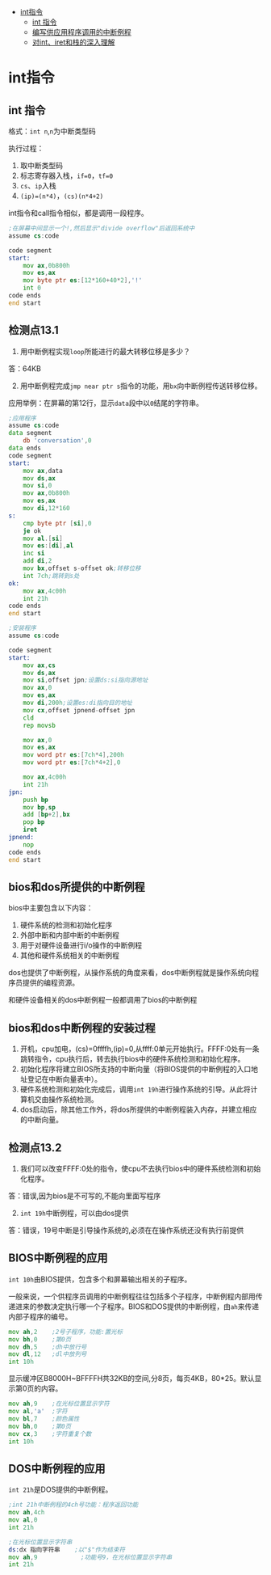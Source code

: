 
<!-- @import "[TOC]" {cmd="toc" depthFrom=1 depthTo=6 orderedList=false} -->

<!-- code_chunk_output -->

* [int指令](#int指令)
	* [int 指令](#int-指令)
	* [编写供应用程序调用的中断例程](#编写供应用程序调用的中断例程)
	* [对int、iret和栈的深入理解](#对int-iret和栈的深入理解)

<!-- /code_chunk_output -->



# int指令


## int 指令
格式：`int n`,`n`为中断类型码

执行过程：

1. 取中断类型码
2. 标志寄存器入栈，`if=0`，`tf=0`
3. `cs`、`ip`入栈
4. `(ip)=(n*4)`，`(cs)(n*4+2)`

int指令和call指令相似，都是调用一段程序。

```asm
;在屏幕中间显示一个!,然后显示"divide overflow"后返回系统中
assume cs:code

code segment
start:
    mov ax,0b800h
    mov es,ax
    mov byte ptr es:[12*160+40*2],'!'
    int 0
code ends
end start
```

## 检测点13.1

1. 用中断例程实现`loop`所能进行的最大转移位移是多少？

答：64KB

2. 用中断例程完成`jmp near ptr s`指令的功能，用`bx`向中断例程传送转移位移。

应用举例：在屏幕的第12行，显示`data`段中以`0`结尾的字符串。

```asm
;应用程序
assume cs:code
data segment
    db 'conversation',0
data ends
code segment
start:
    mov ax,data
    mov ds,ax
    mov si,0
    mov ax,0b800h
    mov es,ax
    mov di,12*160
s:
    cmp byte ptr [si],0
    je ok
    mov al.[si]
    mov es:[di],al
    inc si
    add di,2
    mov bx,offset s-offset ok;转移位移
    int 7ch;跳转到s处
ok:
    mov ax,4c00h
    int 21h
code ends
end start
```

```asm
;安装程序
assume cs:code

code segment
start:
    mov ax,cs
    mov ds,ax
    mov si,offset jpn;设置ds:si指向源地址
    mov ax,0
    mov es,ax
    mov di,200h;设置es:di指向目的地址
    mov cx,offset jpnend-offset jpn
    cld
    rep movsb

    mov ax,0
    mov es,ax
    mov word ptr es:[7ch*4],200h
    mov word ptr es:[7ch*4+2],0

    mov ax,4c00h
    int 21h
jpn:
    push bp
    mov bp,sp
    add [bp+2],bx
    pop bp
    iret
jpnend:
    nop
code ends
end start
```

## bios和dos所提供的中断例程

bios中主要包含以下内容：

1. 硬件系统的检测和初始化程序
2. 外部中断和内部中断的中断例程
3. 用于对硬件设备进行i/o操作的中断例程
4. 其他和硬件系统相关的中断例程

dos也提供了中断例程，从操作系统的角度来看，dos中断例程就是操作系统向程序员提供的编程资源。

和硬件设备相关的dos中断例程一般都调用了bios的中断例程

## bios和dos中断例程的安装过程

1. 开机，cpu加电，(cs)=0ffffh,(ip)=0,从ffff:0单元开始执行。FFFF:0处有一条跳转指令，cpu执行后，转去执行bios中的硬件系统检测和初始化程序。
2. 初始化程序将建立BIOS所支持的中断向量（将BIOS提供的中断例程的入口地址登记在中断向量表中）。
3. 硬件系统检测和初始化完成后，调用`int 19h`进行操作系统的引导。从此将计算机交由操作系统检测。
4. dos启动后，除其他工作外，将dos所提供的中断例程装入内存，并建立相应的中断向量。

## 检测点13.2

1. 我们可以改变FFFF:0处的指令，使cpu不去执行bios中的硬件系统检测和初始化程序。

答：错误,因为bios是不可写的,不能向里面写程序

2. `int 19h`中断例程，可以由dos提供

答：错误，19号中断是引导操作系统的,必须在在操作系统还没有执行前提供

## BIOS中断例程的应用

`int 10h`由BIOS提供，包含多个和屏幕输出相关的子程序。

一般来说，一个供程序员调用的中断例程往往包括多个子程序，中断例程内部用传递进来的参数决定执行哪一个子程序。BIOS和DOS提供的中断例程，由`ah`来传递内部子程序的编号。

```asm
mov ah,2    ;2号子程序，功能:置光标
mov bh,0    ;第0页
mov dh,5    ;dh中放行号
mov dl,12   ;dl中放列号
int 10h
```

显示缓冲区B8000H~BFFFFH共32KB的空间,分8页，每页4KB，80*25。默认显示第0页的内容。

```asm
mov ah,9    ;在光标位置显示字符
mov al,'a'  ;字符
mov bl,7    ;颜色属性
mov bh,0    ;第0页
mov cx,3    ;字符重复个数
int 10h
```

## DOS中断例程的应用

`int 21h`是DOS提供的中断例程。

```asm
;int 21h中断例程的4ch号功能：程序返回功能
mov ah,4ch
mov al,0
int 21h
```

```asm
;在光标位置显示字符串
ds:dx 指向字符串    ;以"$"作为结束符
mov ah,9            ;功能号9，在光标位置显示字符串
int 21h
```

